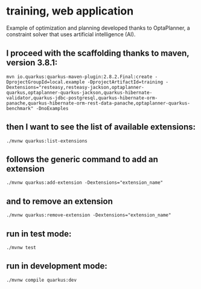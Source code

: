 # training,  web application

Example of optimization and planning developed thanks to OptaPlanner, a constraint solver that uses artificial intelligence (AI).

## I proceed with the scaffolding thanks to maven, version 3.8.1:

```shell
mvn io.quarkus:quarkus-maven-plugin:2.8.2.Final:create -DprojectGroupId=local.example -DprojectArtifactId=training -Dextensions="resteasy,resteasy-jackson,optaplanner-quarkus,optaplanner-quarkus-jackson,quarkus-hibernate-validator,quarkus-jdbc-postgresql,quarkus-hibernate-orm-panache,quarkus-hibernate-orm-rest-data-panache,optaplanner-quarkus-benchmark" -DnoExamples
```

## then I want to see the list of available extensions:

```shell
./mvnw quarkus:list-extensions
```

## follows the generic command to add an extension

```shell
./mvnw quarkus:add-extension -Dextensions="extension_name"
```

## and to remove an extension

```shell
./mvnw quarkus:remove-extension -Dextensions="extension_name"
```

## run in test mode:

```shell
./mvnw test
```

## run in development mode:

```shell
./mvnw compile quarkus:dev
```

